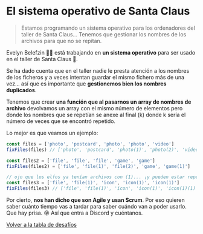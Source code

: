 # El sistema operativo de Santa Claus

> Estamos programando un sistema operativo para los ordenadores del taller de Santa Claus... Tenemos que gestionar los nombres de los archivos para que no se repitan.

Evelyn Belefzin 👩‍💻 está trabajando en **un sistema operativo** para ser usado en el taller de Santa Claus 🎅.

Se ha dado cuenta que en el taller nadie le presta atención a los nombres de los ficheros y a veces intentan guardar el mismo fichero más de una vez... así que es importante que **gestionemos bien los nombres duplicados**.

Tenemos que crear **una función que al pasarnos un array de nombres de archivo** devolvamos un array con el mismo número de elementos pero donde los nombres que se repetían se anexe al final (k) donde k sería el número de veces que se encontró repetido.

Lo mejor es que veamos un ejemplo:

```javascript
const files = ['photo', 'postcard', 'photo', 'photo', 'video']
fixFiles(files) // ['photo', 'postcard', 'photo(1)', 'photo(2)', 'video']

const files2 = ['file', 'file', 'file', 'game', 'game']
fixFiles(files2) = ['file', 'file(1)', 'file(2)', 'game', 'game(1)']

// ojo que los elfos ya tenían archivos con (1)... ¡y pueden estar repetidos!
const files3 = ['file', 'file(1)', 'icon', 'icon(1)', 'icon(1)']
fixFiles(files3) // ['file', 'file(1)', 'icon', 'icon(1)', 'icon(1)(1)']
```

Por cierto, **nos han dicho que son Agile y usan Scrum**. Por eso quieren saber cuánto tiempo vas a tardar para saber cuándo van a poder usarlo. Que hay prisa. 😝 Así que entra a Discord y cuéntanos.


[Volver a la tabla de desafíos](/README.md)
